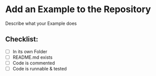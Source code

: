 # Add an Example to the Repository

Describe what your Example does

## Checklist:

- [ ] In its own Folder
- [ ] README.md exists
- [ ] Code is commented
- [ ] Code is runnable & tested
